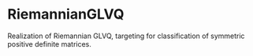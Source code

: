 # RiemannianGLVQ
Realization of Riemannian GLVQ, targeting for classification of symmetric positive definite matrices.
